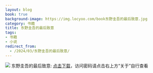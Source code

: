 ```yaml
---
layout: blog
book: true
background-image: https://img.locyoo.com/book东野圭吾的最后致意.jpg
category: 书籍
title: 东野圭吾的最后致意
tags:
- 书籍
- 小说
redirect_from:
  - /2024/03/东野圭吾的最后致意/
---
```

![](https://img.locyoo.com/book东野圭吾的最后致意.jpg)
东野圭吾的最后致意: <a name = "ref1" href="https://url18.ctfile.com/f/50983618-1063935398-a82ccf?p=3619">点击下载</a>，访问密码请点击右上方“关于”自行查看
